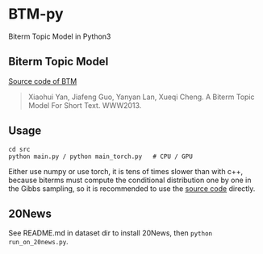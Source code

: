 # BTM-py
Biterm Topic Model in Python3

## Biterm Topic Model
[Source code of BTM](https://github.com/xiaohuiyan/BTM)

> Xiaohui Yan, Jiafeng Guo, Yanyan Lan, Xueqi Cheng. A Biterm Topic Model For Short Text. WWW2013.

## Usage
```
cd src
python main.py / python main_torch.py   # CPU / GPU
```
Either use numpy or use torch, it is tens of times slower than with c++, because biterms must compute the conditional distribution one by one in the Gibbs sampling, so it is recommended to use the [source code](https://github.com/xiaohuiyan/BTM) directly.

## 20News
See README.md in dataset dir to install 20News, then `python run_on_20news.py`.
